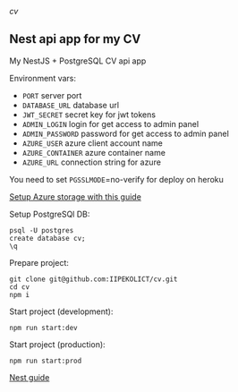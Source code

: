 *cv*
## Nest api app for my CV
My NestJS + PostgreSQL CV api app

Environment vars:
- `PORT` server port
- `DATABASE_URL` database url
- `JWT_SECRET` secret key for jwt tokens
- `ADMIN_LOGIN` login for get access to admin panel
- `ADMIN_PASSWORD` password for get access to admin panel
- `AZURE_USER` azure client account name
- `AZURE_CONTAINER` azure container name
- `AZURE_URL` connection string for azure

You need to set `PGSSLMODE`=no-verify for deploy on heroku

[Setup Azure storage with this guide](https://www.learmoreseekmore.com/2021/03/nestjs-api-file-operations-using-azure-blob-storage.html)

Setup PostgreSQl DB:
```shell
psql -U postgres
create database cv;
\q
```

Prepare project:
```shell
git clone git@github.com:IIPEKOLICT/cv.git
cd cv
npm i
```

Start project (development):
```shell
npm run start:dev
```

Start project (production):
```shell
npm run start:prod
```

[Nest guide](NEST.md)
